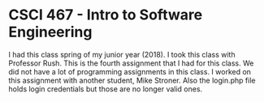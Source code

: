 # CSCI 467 - Intro to Software Engineering
I had this class spring of my junior year (2018). I took this class with Professor Rush. This is the fourth assignment that I had for this class. We did not have a lot of programming assignments in this class. I worked on this assignment with another student, Mike Stroner. Also the login.php file holds login credentials but those are no longer valid ones.